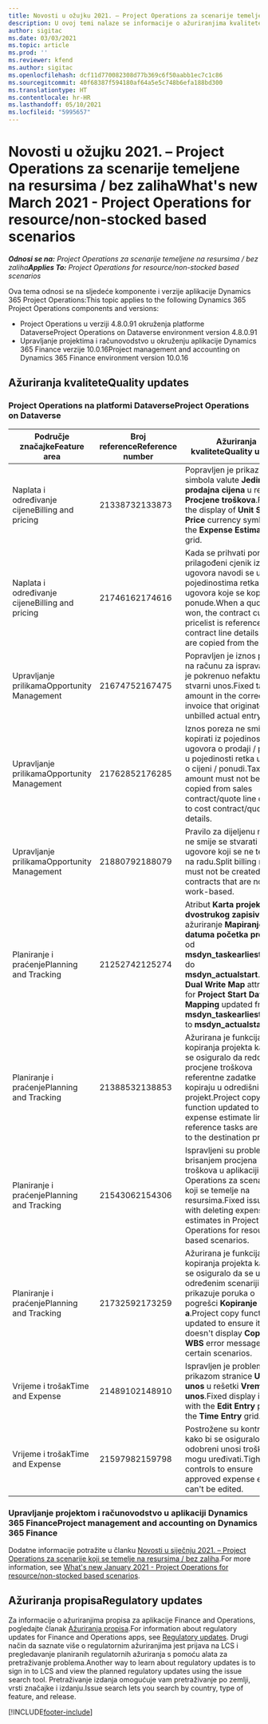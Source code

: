 ```yaml
---
title: Novosti u ožujku 2021. – Project Operations za scenarije temeljene na resursima / bez zaliha
description: U ovoj temi nalaze se informacije o ažuriranjima kvalitete dostupnim u izdanju aplikacije Project Operations za scenarije koji se temelje na resursu / bez zaliha za ožujak 2021.
author: sigitac
ms.date: 03/03/2021
ms.topic: article
ms.prod: ''
ms.reviewer: kfend
ms.author: sigitac
ms.openlocfilehash: dcf11d770082308d77b369c6f50aabb1ec7c1c86
ms.sourcegitcommit: 40f68387f594180af64a5e5c748b6efa188bd300
ms.translationtype: HT
ms.contentlocale: hr-HR
ms.lasthandoff: 05/10/2021
ms.locfileid: "5995657"
---
```

# <a name="whats-new-march-2021---project-operations-for-resourcenon-stocked-based-scenarios"></a><span data-ttu-id="3b7ef-103">Novosti u ožujku 2021. – Project Operations za scenarije temeljene na resursima / bez zaliha</span><span class="sxs-lookup"><span data-stu-id="3b7ef-103">What's new March 2021 - Project Operations for resource/non-stocked based scenarios</span></span>

<span data-ttu-id="3b7ef-104">_**Odnosi se na:** Project Operations za scenarije temeljene na resursima / bez zaliha_</span><span class="sxs-lookup"><span data-stu-id="3b7ef-104">_**Applies To:** Project Operations for resource/non-stocked based scenarios_</span></span>

<span data-ttu-id="3b7ef-105">Ova tema odnosi se na sljedeće komponente i verzije aplikacije Dynamics 365 Project Operations:</span><span class="sxs-lookup"><span data-stu-id="3b7ef-105">This topic applies to the following Dynamics 365 Project Operations components and versions:</span></span>

- <span data-ttu-id="3b7ef-106">Project Operations u verziji 4.8.0.91 okruženja platforme Dataverse</span><span class="sxs-lookup"><span data-stu-id="3b7ef-106">Project Operations on Dataverse environment version 4.8.0.91</span></span> 
- <span data-ttu-id="3b7ef-107">Upravljanje projektima i računovodstvo u okruženju aplikacije Dynamics 365 Finance verzije 10.0.16</span><span class="sxs-lookup"><span data-stu-id="3b7ef-107">Project management and accounting on Dynamics 365 Finance environment version 10.0.16</span></span> 

## <a name="quality-updates"></a><span data-ttu-id="3b7ef-108">Ažuriranja kvalitete</span><span class="sxs-lookup"><span data-stu-id="3b7ef-108">Quality updates</span></span>

### <a name="project-operations-on-dataverse"></a><span data-ttu-id="3b7ef-109">Project Operations na platformi Dataverse</span><span class="sxs-lookup"><span data-stu-id="3b7ef-109">Project Operations on Dataverse</span></span>


| <span data-ttu-id="3b7ef-110">**Područje značajke**</span><span class="sxs-lookup"><span data-stu-id="3b7ef-110">**Feature area**</span></span> | <span data-ttu-id="3b7ef-111">**Broj reference**</span><span class="sxs-lookup"><span data-stu-id="3b7ef-111">**Reference number**</span></span> | <span data-ttu-id="3b7ef-112">**Ažuriranja kvalitete**</span><span class="sxs-lookup"><span data-stu-id="3b7ef-112">**Quality update**</span></span> |
| --- | --- | --- |
| <span data-ttu-id="3b7ef-113">Naplata i određivanje cijene</span><span class="sxs-lookup"><span data-stu-id="3b7ef-113">Billing and pricing</span></span> | <span data-ttu-id="3b7ef-114">2133873</span><span class="sxs-lookup"><span data-stu-id="3b7ef-114">2133873</span></span> | <span data-ttu-id="3b7ef-115">Popravljen je prikaz simbola valute **Jedinična prodajna cijena** u rešetki **Procjene troškova**.</span><span class="sxs-lookup"><span data-stu-id="3b7ef-115">Fixed the display of **Unit Sales Price** currency symbol in the **Expense Estimates** grid.</span></span> |
| <span data-ttu-id="3b7ef-116">Naplata i određivanje cijene</span><span class="sxs-lookup"><span data-stu-id="3b7ef-116">Billing and pricing</span></span> | <span data-ttu-id="3b7ef-117">2174616</span><span class="sxs-lookup"><span data-stu-id="3b7ef-117">2174616</span></span> | <span data-ttu-id="3b7ef-118">Kada se prihvati ponuda, prilagođeni cjenik iz ugovora navodi se u pojedinostima retka ugovora koje se kopiraju iz ponude.</span><span class="sxs-lookup"><span data-stu-id="3b7ef-118">When a quote is won, the contract custom pricelist is referenced on contract line details that are copied from the quote.</span></span> |
| <span data-ttu-id="3b7ef-119">Upravljanje prilikama</span><span class="sxs-lookup"><span data-stu-id="3b7ef-119">Opportunity Management</span></span> | <span data-ttu-id="3b7ef-120">2167475</span><span class="sxs-lookup"><span data-stu-id="3b7ef-120">2167475</span></span> | <span data-ttu-id="3b7ef-121">Popravljen je iznos poreza na računu za ispravak koji je pokrenuo nefakturirani stvarni unos.</span><span class="sxs-lookup"><span data-stu-id="3b7ef-121">Fixed tax amount in the correction invoice that originated an unbilled actual entry.</span></span> |
| <span data-ttu-id="3b7ef-122">Upravljanje prilikama</span><span class="sxs-lookup"><span data-stu-id="3b7ef-122">Opportunity Management</span></span> | <span data-ttu-id="3b7ef-123">2176285</span><span class="sxs-lookup"><span data-stu-id="3b7ef-123">2176285</span></span> | <span data-ttu-id="3b7ef-124">Iznos poreza ne smije se kopirati iz pojedinosti retka ugovora o prodaji / ponude u pojedinosti retka ugovora o cijeni / ponudi.</span><span class="sxs-lookup"><span data-stu-id="3b7ef-124">Tax amount must not be copied from sales contract/quote line details to cost contract/quote line details.</span></span> |
| <span data-ttu-id="3b7ef-125">Upravljanje prilikama</span><span class="sxs-lookup"><span data-stu-id="3b7ef-125">Opportunity Management</span></span> | <span data-ttu-id="3b7ef-126">2188079</span><span class="sxs-lookup"><span data-stu-id="3b7ef-126">2188079</span></span> | <span data-ttu-id="3b7ef-127">Pravilo za dijeljenu naplatu ne smije se stvarati za ugovore koji se ne temelje na radu.</span><span class="sxs-lookup"><span data-stu-id="3b7ef-127">Split billing rule must not be created for contracts that are not work-based.</span></span> |
| <span data-ttu-id="3b7ef-128">Planiranje i praćenje</span><span class="sxs-lookup"><span data-stu-id="3b7ef-128">Planning and Tracking</span></span> | <span data-ttu-id="3b7ef-129">2125274</span><span class="sxs-lookup"><span data-stu-id="3b7ef-129">2125274</span></span> | <span data-ttu-id="3b7ef-130">Atribut **Karta projekta dvostrukog zapisivanja** za ažuriranje **Mapiranje datuma početka projekta** od **msdyn\_taskearlieststart** do **msdyn\_actualstart**.</span><span class="sxs-lookup"><span data-stu-id="3b7ef-130">**Project Dual Write Map** attribute for **Project Start Date Mapping** updated from **msdyn\_taskearlieststart** to **msdyn\_actualstart**.</span></span> |
| <span data-ttu-id="3b7ef-131">Planiranje i praćenje</span><span class="sxs-lookup"><span data-stu-id="3b7ef-131">Planning and Tracking</span></span> | <span data-ttu-id="3b7ef-132">2138853</span><span class="sxs-lookup"><span data-stu-id="3b7ef-132">2138853</span></span> | <span data-ttu-id="3b7ef-133">Ažurirana je funkcija kopiranja projekta kako bi se osiguralo da redci procjene troškova referentne zadatke kopiraju u odredišni projekt.</span><span class="sxs-lookup"><span data-stu-id="3b7ef-133">Project copy function updated to ensure expense estimate lines that reference tasks are copied to the destination project.</span></span> |
| <span data-ttu-id="3b7ef-134">Planiranje i praćenje</span><span class="sxs-lookup"><span data-stu-id="3b7ef-134">Planning and Tracking</span></span> | <span data-ttu-id="3b7ef-135">2154306</span><span class="sxs-lookup"><span data-stu-id="3b7ef-135">2154306</span></span> | <span data-ttu-id="3b7ef-136">Ispravljeni su problemi s brisanjem procjena troškova u aplikaciji Project Operations za scenarije koji se temelje na resursima.</span><span class="sxs-lookup"><span data-stu-id="3b7ef-136">Fixed issues with deleting expense estimates in Project Operations for resource-based scenarios.</span></span> |
| <span data-ttu-id="3b7ef-137">Planiranje i praćenje</span><span class="sxs-lookup"><span data-stu-id="3b7ef-137">Planning and Tracking</span></span> | <span data-ttu-id="3b7ef-138">2173259</span><span class="sxs-lookup"><span data-stu-id="3b7ef-138">2173259</span></span> | <span data-ttu-id="3b7ef-139">Ažurirana je funkcija kopiranja projekta kako bi se osiguralo da se u određenim scenarijima ne prikazuje poruka o pogrešci **Kopiranje WBS-a**.</span><span class="sxs-lookup"><span data-stu-id="3b7ef-139">Project copy function updated to ensure it doesn't display **Copying WBS** error message in certain scenarios.</span></span> |
| <span data-ttu-id="3b7ef-140">Vrijeme i trošak</span><span class="sxs-lookup"><span data-stu-id="3b7ef-140">Time and Expense</span></span> | <span data-ttu-id="3b7ef-141">2148910</span><span class="sxs-lookup"><span data-stu-id="3b7ef-141">2148910</span></span> | <span data-ttu-id="3b7ef-142">Ispravljen je problem s prikazom stranice **Uredi unos** u rešetki **Vremenski unos**.</span><span class="sxs-lookup"><span data-stu-id="3b7ef-142">Fixed display issue with the **Edit Entry** page in the **Time Entry** grid.</span></span> |
| <span data-ttu-id="3b7ef-143">Vrijeme i trošak</span><span class="sxs-lookup"><span data-stu-id="3b7ef-143">Time and Expense</span></span> | <span data-ttu-id="3b7ef-144">2159798</span><span class="sxs-lookup"><span data-stu-id="3b7ef-144">2159798</span></span> | <span data-ttu-id="3b7ef-145">Postrožene su kontrole kako bi se osiguralo da se odobreni unosi troškova ne mogu uređivati.</span><span class="sxs-lookup"><span data-stu-id="3b7ef-145">Tightened controls to ensure approved expense entries can't be edited.</span></span> |

### <a name="project-management-and-accounting-on-dynamics-365-finance"></a><span data-ttu-id="3b7ef-146">Upravljanje projektom i računovodstvo u aplikaciji Dynamics 365 Finance</span><span class="sxs-lookup"><span data-stu-id="3b7ef-146">Project management and accounting on Dynamics 365 Finance</span></span>

<span data-ttu-id="3b7ef-147">Dodatne informacije potražite u članku [Novosti u siječnju 2021. – Project Operations za scenarije koji se temelje na resursima / bez zaliha](whats-new-jan-2021-resource-based.md).</span><span class="sxs-lookup"><span data-stu-id="3b7ef-147">For more information, see [What's new January 2021 - Project Operations for resource/non-stocked based scenarios](whats-new-jan-2021-resource-based.md).</span></span>

## <a name="regulatory-updates"></a><span data-ttu-id="3b7ef-148">Ažuriranja propisa</span><span class="sxs-lookup"><span data-stu-id="3b7ef-148">Regulatory updates</span></span>

<span data-ttu-id="3b7ef-149">Za informacije o ažuriranjima propisa za aplikacije Finance and Operations, pogledajte članak [Ažuriranja propisa](/dynamics365/finance/localizations/regulatory-updates).</span><span class="sxs-lookup"><span data-stu-id="3b7ef-149">For information about regulatory updates for Finance and Operations apps, see [Regulatory updates](/dynamics365/finance/localizations/regulatory-updates).</span></span> <span data-ttu-id="3b7ef-150">Drugi način da saznate više o regulatornim ažuriranjima jest prijava na LCS i pregledavanje planiranih regulatornih ažuriranja s pomoću alata za pretraživanje problema.</span><span class="sxs-lookup"><span data-stu-id="3b7ef-150">Another way to learn about regulatory updates is to sign in to LCS and view the planned regulatory updates using the issue search tool.</span></span> <span data-ttu-id="3b7ef-151">Pretraživanje izdanja omogućuje vam pretraživanje po zemlji, vrsti značajke i izdanju.</span><span class="sxs-lookup"><span data-stu-id="3b7ef-151">Issue search lets you search by country, type of feature, and release.</span></span>


[!INCLUDE[footer-include](../includes/footer-banner.md)]